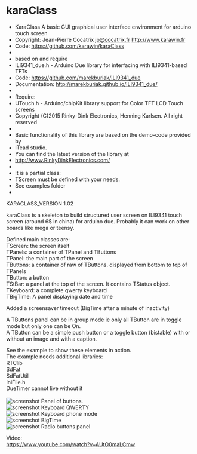 # karaClass

 *  KaraClass A basic GUI graphical user interface environment for arduino touch screen 
 * Copyright: Jean-Pierre Cocatrix jp@cocatrix.fr http://www.karawin.fr
 * Code: https://github.com/karawin/karaClass
 * 
 * based on and require
 * ILI9341_due.h - Arduino Due library for interfacing with ILI9341-based TFTs
 * Code: https://github.com/marekburiak/ILI9341_due
 * Documentation: http://marekburiak.github.io/ILI9341_due/
 * 
 * Require: 
 *  UTouch.h - Arduino/chipKit library support for Color TFT LCD Touch screens 
 *  Copyright (C)2015 Rinky-Dink Electronics, Henning Karlsen. All right reserved
 *
 * Basic functionality of this library are based on the demo-code provided by  
 *  ITead studio.
 * You can find the latest version of the library at 
 * http://www.RinkyDinkElectronics.com/
 * 
 * It is a partial class:
 * TScreen must be defined with your needs.
 * See examples folder
 * 

 KARACLASS_VERSION 1.02
 
 
 karaClass is a skeleton to build structured user screen on ILI9341 touch screen (around 6$ in china) for arduino due.
 Probably it can work on other boards like mega or teensy.<br/>
 
 Defined main classes are:<br/>
 TScreen: the screen itself<br/>
 TPanels: a container of TPanel and TButtons<br/>
 TPanel:  the main part of the screen<br/>
 TButtons: a container of raw of TButtons.  displayed from bottom to top of TPanels<br/>
 TButton: a button<br/>
 TStBar: a panel at the top of the screen. It contains TStatus object.<br/>
 TKeyboard: a complete qwerty keyboard<br/>
 TBigTime: A panel displaying date and time
 
 Added a screensaver timeout (BigTime after a minute of inactivity)
 
 A TButtons panel can be in group mode ie only all TButton are in toggle mode but only one can be On.<br/>
 A TButton can be a simple push button or a toggle button (bistable) with or without an image and with a caption.<br/>
 
 See the example to show these elements in action.<br/>
 The example needs additional libraries:<br/>
 RTClib<br/>
 SdFat<br/>
 SdFatUtil<br/>
 IniFile.h<br/>
 DueTimer cannot live without it <br/>
<br/>
<img src="https://github.com/karawin/karaClass/blob/master/IMG_20160305_180548.jpg" alt="screenshot" border=0> 
Panel of buttons. <br/>
<img src="https://github.com/karawin/karaClass/blob/master/IMG_20160305.jpg" alt="screenshot" border=0> 
Keyboard QWERTY<br/>
<img src="https://github.com/karawin/karaClass/blob/master/2016-03-14 19.49.18.jpg" alt="screenshot" border=0> 
Keyboard phone mode<br/>
<img src="https://github.com/karawin/karaClass/blob/master/2016-03-14 19.49.43.jpg" alt="screenshot" border=0> 
BigTime<br/>
<img src="https://github.com/karawin/karaClass/blob/master/2016-03-14 19.50.13.jpg" alt="screenshot" border=0> 
Radio buttons panel<br/>

Video:<br/>
https://www.youtube.com/watch?v=AUtO0maLCmw



